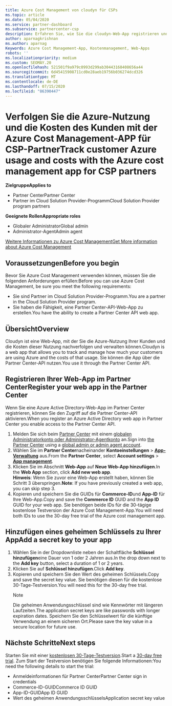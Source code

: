 ```yaml
---
title: Azure Cost Management von cloudyn für CSPs
ms.topic: article
ms.date: 05/04/2020
ms.service: partner-dashboard
ms.subservice: partnercenter-csp
description: Erfahren Sie, wie Sie die cloudyn-Web-App registrieren und einen geheimen Schlüssel für diese in Partner Center verwenden, damit Sie die APP verwenden können, um die Azure-Nutzung und die Kosten des Kunden zu verfolgen.
author: aparnagkrishnan
ms.author: aparnag
Keywords: Azure Cost Management-App, Kostenmanagement, Web-Apps
robots: ''
ms.localizationpriority: medium
ms.custom: SEOMAY.20
ms.openlocfilehash: 521501f9a979c0993d299ab30443168408656a44
ms.sourcegitcommit: 6d45415908711cd0e28aeb19756b036274dcd326
ms.translationtype: MT
ms.contentlocale: de-DE
ms.lasthandoff: 07/15/2020
ms.locfileid: "86390447"
---
```

# <a name="track-customer-azure-usage-and-costs-with-the-azure-cost-management-app-for-csp-partners"></a><span data-ttu-id="bef6f-104">Verfolgen Sie die Azure-Nutzung und die Kosten des Kunden mit der Azure Cost Management-APP für CSP-Partner</span><span class="sxs-lookup"><span data-stu-id="bef6f-104">Track customer Azure usage and costs with the Azure cost management app for CSP partners</span></span>  

<span data-ttu-id="bef6f-105">**Zielgruppe**</span><span class="sxs-lookup"><span data-stu-id="bef6f-105">**Applies to**</span></span>

- <span data-ttu-id="bef6f-106">Partner Center</span><span class="sxs-lookup"><span data-stu-id="bef6f-106">Partner Center</span></span>
- <span data-ttu-id="bef6f-107">Partner im Cloud Solution Provider-Programm</span><span class="sxs-lookup"><span data-stu-id="bef6f-107">Cloud Solution Provider program partners</span></span>

<span data-ttu-id="bef6f-108">**Geeignete Rollen**</span><span class="sxs-lookup"><span data-stu-id="bef6f-108">**Appropriate roles**</span></span>

- <span data-ttu-id="bef6f-109">Globaler Administrator</span><span class="sxs-lookup"><span data-stu-id="bef6f-109">Global admin</span></span>
- <span data-ttu-id="bef6f-110">Administrator-Agent</span><span class="sxs-lookup"><span data-stu-id="bef6f-110">Admin agent</span></span>

[<span data-ttu-id="bef6f-111">Weitere Informationen zu Azure Cost Management</span><span class="sxs-lookup"><span data-stu-id="bef6f-111">Get More information about Azure Cost Management</span></span>](https://go.microsoft.com/fwlink/p/?linkid=857893)

## <a name="before-you-begin"></a><span data-ttu-id="bef6f-112">Voraussetzungen</span><span class="sxs-lookup"><span data-stu-id="bef6f-112">Before you begin</span></span>
<span data-ttu-id="bef6f-113">Bevor Sie Azure Cost Management verwenden können, müssen Sie die folgenden Anforderungen erfüllen:</span><span class="sxs-lookup"><span data-stu-id="bef6f-113">Before you can use Azure Cost Management, be sure you meet the following requirements:</span></span>

- <span data-ttu-id="bef6f-114">Sie sind Partner im Cloud Solution Provider-Programm.</span><span class="sxs-lookup"><span data-stu-id="bef6f-114">You are a partner in the Cloud Solution Provider program.</span></span>
- <span data-ttu-id="bef6f-115">Sie haben die Fähigkeit, eine Partner Center-API-Web-App zu erstellen.</span><span class="sxs-lookup"><span data-stu-id="bef6f-115">You have the ability to create a Partner Center API web app.</span></span>

## <a name="overview"></a><span data-ttu-id="bef6f-116">Übersicht</span><span class="sxs-lookup"><span data-stu-id="bef6f-116">Overview</span></span>

<span data-ttu-id="bef6f-117">Cloudyn ist eine Web-App, mit der Sie die Azure-Nutzung Ihrer Kunden und die Kosten dieser Nutzung nachverfolgen und verwalten können.</span><span class="sxs-lookup"><span data-stu-id="bef6f-117">Cloudyn is a web app that allows you to track and manage how much your customers are using Azure and the costs of that usage.</span></span> <span data-ttu-id="bef6f-118">Sie können die App über die Partner Center-API nutzen.</span><span class="sxs-lookup"><span data-stu-id="bef6f-118">You use it through the Partner Center API.</span></span>

## <a name="register-your-web-app-in-the-partner-center"></a><span data-ttu-id="bef6f-119">Registrieren Ihrer Web-App im Partner Center</span><span class="sxs-lookup"><span data-stu-id="bef6f-119">Register your web app in the Partner Center</span></span>
<span data-ttu-id="bef6f-120">Wenn Sie eine Azure Active Directory-Web-App im Partner Center registrieren, können Sie den Zugriff auf die Partner Center-API aktivieren.</span><span class="sxs-lookup"><span data-stu-id="bef6f-120">When you register an Azure Active Directory web app in Partner Center you enable access to the Partner Center API.</span></span> 
1.  <span data-ttu-id="bef6f-121">Melden Sie sich beim [Partner Center](https://partnercenter.microsoft.com/pcv/dashboard/overview) mit einem [globalen Administratorkonto oder Administrator-Agentkonto](create-user-accounts-and-set-permissions.md) an.</span><span class="sxs-lookup"><span data-stu-id="bef6f-121">Sign into [the Partner Center](https://partnercenter.microsoft.com/pcv/dashboard/overview) using a [global admin or admin agent account](create-user-accounts-and-set-permissions.md).</span></span>
2.  <span data-ttu-id="bef6f-122">Wählen Sie im **Partner Center**nacheinander **Kontoeinstellungen** &gt; **[App-Verwaltung](https://partnercenter.microsoft.com/pcv/apiintegration/appmanagement)** aus.</span><span class="sxs-lookup"><span data-stu-id="bef6f-122">From the **Partner Center**, select **Account settings** &gt; **[App management](https://partnercenter.microsoft.com/pcv/apiintegration/appmanagement)**.</span></span>
3.  <span data-ttu-id="bef6f-123">Klicken Sie im Abschnitt **Web-App** auf **Neue Web-App hinzufügen**.</span><span class="sxs-lookup"><span data-stu-id="bef6f-123">In the **Web App** section, click **Add new web app**.</span></span>
<br> <span data-ttu-id="bef6f-124">**Hinweis**: Wenn Sie zuvor eine Web-App erstellt haben, können Sie Schritt 3 überspringen.</span><span class="sxs-lookup"><span data-stu-id="bef6f-124">**Note**: If you have previously created a web app, you can skip step 3.</span></span>
4.  <span data-ttu-id="bef6f-125">Kopieren und speichern Sie die GUIDs für **Commerce-ID**und **App-ID** für Ihre Web-App.</span><span class="sxs-lookup"><span data-stu-id="bef6f-125">Copy and save the **Commerce ID** GUID and the **App ID** GUID for your web app.</span></span> <span data-ttu-id="bef6f-126">Sie benötigen beide IDs für die 30-tägige kostenlose Testversion der Azure Cost Management-App.</span><span class="sxs-lookup"><span data-stu-id="bef6f-126">You will need both IDs to use the 30-day free trial of the Azure cost management app.</span></span>

## <a name="add-a-secret-key-to-your-app"></a><span data-ttu-id="bef6f-127">Hinzufügen eines geheimen Schlüssels zu Ihrer App</span><span class="sxs-lookup"><span data-stu-id="bef6f-127">Add a secret key to your app</span></span>
1. <span data-ttu-id="bef6f-128">Wählen Sie in der Dropdownliste neben der Schaltfläche **Schlüssel hinzufügen**eine Dauer von 1 oder 2 Jahren aus.</span><span class="sxs-lookup"><span data-stu-id="bef6f-128">In the drop down next to the **Add key** button, select a duration of 1 or 2 years.</span></span>
2. <span data-ttu-id="bef6f-129">Klicken Sie auf **Schlüssel hinzufügen**.</span><span class="sxs-lookup"><span data-stu-id="bef6f-129">Click **Add key**.</span></span> 
3. <span data-ttu-id="bef6f-130">Kopieren und speichern Sie den Wert des geheimen Schlüssels.</span><span class="sxs-lookup"><span data-stu-id="bef6f-130">Copy and save the secret key value.</span></span> <span data-ttu-id="bef6f-131">Sie benötigen diesen für die kostenlose 30-Tage-Testversion.</span><span class="sxs-lookup"><span data-stu-id="bef6f-131">You will need this for the 30-day free trial.</span></span><br>
   > [!NOTE]  
   > <span data-ttu-id="bef6f-132">Die geheimen Anwendungsschlüssel sind wie Kennwörter mit längeren Laufzeiten.</span><span class="sxs-lookup"><span data-stu-id="bef6f-132">The application secret keys are like passwords with longer expiration dates.</span></span> <span data-ttu-id="bef6f-133">Speichern Sie den Schlüsselwert für die künftige Verwendung an einem sicheren Ort.</span><span class="sxs-lookup"><span data-stu-id="bef6f-133">Please save the key value in a secure location for future use.</span></span>

## <a name="next-steps"></a><span data-ttu-id="bef6f-134">Nächste Schritte</span><span class="sxs-lookup"><span data-stu-id="bef6f-134">Next steps</span></span>
<span data-ttu-id="bef6f-135">Starten Sie mit einer [kostenlosen 30-Tage-Testversion](https://go.microsoft.com/fwlink/?linkid=857895).</span><span class="sxs-lookup"><span data-stu-id="bef6f-135">Start a [30-day free trial](https://go.microsoft.com/fwlink/?linkid=857895).</span></span>
<span data-ttu-id="bef6f-136">Zum Start der Testversion benötigen Sie folgende Informationen:</span><span class="sxs-lookup"><span data-stu-id="bef6f-136">You need the following details to start the trial:</span></span>
- <span data-ttu-id="bef6f-137">Anmeldeinformationen für Partner Center</span><span class="sxs-lookup"><span data-stu-id="bef6f-137">Partner Center sign in credentials</span></span>
- <span data-ttu-id="bef6f-138">Commerce-ID-GUID</span><span class="sxs-lookup"><span data-stu-id="bef6f-138">Commerce ID GUID</span></span>
- <span data-ttu-id="bef6f-139">App-ID-GUID</span><span class="sxs-lookup"><span data-stu-id="bef6f-139">App ID GUID</span></span>
- <span data-ttu-id="bef6f-140">Wert des geheimen Anwendungsschlüssels</span><span class="sxs-lookup"><span data-stu-id="bef6f-140">Application secret key value</span></span>
